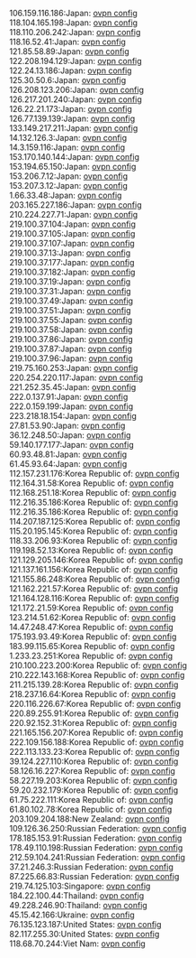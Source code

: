 106.159.116.186:Japan: [ovpn config](vpn/106_159_116_186.ovpn)  
118.104.165.198:Japan: [ovpn config](vpn/118_104_165_198.ovpn)  
118.110.206.242:Japan: [ovpn config](vpn/118_110_206_242.ovpn)  
118.16.52.41:Japan: [ovpn config](vpn/118_16_52_41.ovpn)  
121.85.58.89:Japan: [ovpn config](vpn/121_85_58_89.ovpn)  
122.208.194.129:Japan: [ovpn config](vpn/122_208_194_129.ovpn)  
122.24.13.186:Japan: [ovpn config](vpn/122_24_13_186.ovpn)  
125.30.50.6:Japan: [ovpn config](vpn/125_30_50_6.ovpn)  
126.208.123.206:Japan: [ovpn config](vpn/126_208_123_206.ovpn)  
126.217.201.240:Japan: [ovpn config](vpn/126_217_201_240.ovpn)  
126.22.21.173:Japan: [ovpn config](vpn/126_22_21_173.ovpn)  
126.77.139.139:Japan: [ovpn config](vpn/126_77_139_139.ovpn)  
133.149.217.211:Japan: [ovpn config](vpn/133_149_217_211.ovpn)  
14.132.126.3:Japan: [ovpn config](vpn/14_132_126_3.ovpn)  
14.3.159.116:Japan: [ovpn config](vpn/14_3_159_116.ovpn)  
153.170.140.144:Japan: [ovpn config](vpn/153_170_140_144.ovpn)  
153.194.65.150:Japan: [ovpn config](vpn/153_194_65_150.ovpn)  
153.206.7.12:Japan: [ovpn config](vpn/153_206_7_12.ovpn)  
153.207.3.12:Japan: [ovpn config](vpn/153_207_3_12.ovpn)  
1.66.33.48:Japan: [ovpn config](vpn/1_66_33_48.ovpn)  
203.165.227.186:Japan: [ovpn config](vpn/203_165_227_186.ovpn)  
210.224.227.71:Japan: [ovpn config](vpn/210_224_227_71.ovpn)  
219.100.37.104:Japan: [ovpn config](vpn/219_100_37_104.ovpn)  
219.100.37.105:Japan: [ovpn config](vpn/219_100_37_105.ovpn)  
219.100.37.107:Japan: [ovpn config](vpn/219_100_37_107.ovpn)  
219.100.37.13:Japan: [ovpn config](vpn/219_100_37_13.ovpn)  
219.100.37.177:Japan: [ovpn config](vpn/219_100_37_177.ovpn)  
219.100.37.182:Japan: [ovpn config](vpn/219_100_37_182.ovpn)  
219.100.37.19:Japan: [ovpn config](vpn/219_100_37_19.ovpn)  
219.100.37.31:Japan: [ovpn config](vpn/219_100_37_31.ovpn)  
219.100.37.49:Japan: [ovpn config](vpn/219_100_37_49.ovpn)  
219.100.37.51:Japan: [ovpn config](vpn/219_100_37_51.ovpn)  
219.100.37.55:Japan: [ovpn config](vpn/219_100_37_55.ovpn)  
219.100.37.58:Japan: [ovpn config](vpn/219_100_37_58.ovpn)  
219.100.37.86:Japan: [ovpn config](vpn/219_100_37_86.ovpn)  
219.100.37.87:Japan: [ovpn config](vpn/219_100_37_87.ovpn)  
219.100.37.96:Japan: [ovpn config](vpn/219_100_37_96.ovpn)  
219.75.160.253:Japan: [ovpn config](vpn/219_75_160_253.ovpn)  
220.254.220.117:Japan: [ovpn config](vpn/220_254_220_117.ovpn)  
221.252.35.45:Japan: [ovpn config](vpn/221_252_35_45.ovpn)  
222.0.137.91:Japan: [ovpn config](vpn/222_0_137_91.ovpn)  
222.0.159.199:Japan: [ovpn config](vpn/222_0_159_199.ovpn)  
223.218.18.154:Japan: [ovpn config](vpn/223_218_18_154.ovpn)  
27.81.53.90:Japan: [ovpn config](vpn/27_81_53_90.ovpn)  
36.12.248.50:Japan: [ovpn config](vpn/36_12_248_50.ovpn)  
59.140.177.177:Japan: [ovpn config](vpn/59_140_177_177.ovpn)  
60.93.48.81:Japan: [ovpn config](vpn/60_93_48_81.ovpn)  
61.45.93.64:Japan: [ovpn config](vpn/61_45_93_64.ovpn)  
112.157.231.176:Korea Republic of: [ovpn config](vpn/112_157_231_176.ovpn)  
112.164.31.58:Korea Republic of: [ovpn config](vpn/112_164_31_58.ovpn)  
112.168.251.18:Korea Republic of: [ovpn config](vpn/112_168_251_18.ovpn)  
112.216.35.186:Korea Republic of: [ovpn config](vpn/112_216_35_186.ovpn)  
112.216.35.186:Korea Republic of: [ovpn config](vpn/112_216_35_186.ovpn)  
114.207.187.125:Korea Republic of: [ovpn config](vpn/114_207_187_125.ovpn)  
115.20.195.145:Korea Republic of: [ovpn config](vpn/115_20_195_145.ovpn)  
118.33.206.93:Korea Republic of: [ovpn config](vpn/118_33_206_93.ovpn)  
119.198.52.13:Korea Republic of: [ovpn config](vpn/119_198_52_13.ovpn)  
121.129.205.146:Korea Republic of: [ovpn config](vpn/121_129_205_146.ovpn)  
121.137.161.156:Korea Republic of: [ovpn config](vpn/121_137_161_156.ovpn)  
121.155.86.248:Korea Republic of: [ovpn config](vpn/121_155_86_248.ovpn)  
121.162.221.57:Korea Republic of: [ovpn config](vpn/121_162_221_57.ovpn)  
121.164.128.116:Korea Republic of: [ovpn config](vpn/121_164_128_116.ovpn)  
121.172.21.59:Korea Republic of: [ovpn config](vpn/121_172_21_59.ovpn)  
123.214.51.62:Korea Republic of: [ovpn config](vpn/123_214_51_62.ovpn)  
14.47.248.47:Korea Republic of: [ovpn config](vpn/14_47_248_47.ovpn)  
175.193.93.49:Korea Republic of: [ovpn config](vpn/175_193_93_49.ovpn)  
183.99.115.65:Korea Republic of: [ovpn config](vpn/183_99_115_65.ovpn)  
1.233.23.251:Korea Republic of: [ovpn config](vpn/1_233_23_251.ovpn)  
210.100.223.200:Korea Republic of: [ovpn config](vpn/210_100_223_200.ovpn)  
210.222.143.168:Korea Republic of: [ovpn config](vpn/210_222_143_168.ovpn)  
211.215.139.28:Korea Republic of: [ovpn config](vpn/211_215_139_28.ovpn)  
218.237.16.64:Korea Republic of: [ovpn config](vpn/218_237_16_64.ovpn)  
220.116.226.67:Korea Republic of: [ovpn config](vpn/220_116_226_67.ovpn)  
220.89.255.91:Korea Republic of: [ovpn config](vpn/220_89_255_91.ovpn)  
220.92.152.31:Korea Republic of: [ovpn config](vpn/220_92_152_31.ovpn)  
221.165.156.207:Korea Republic of: [ovpn config](vpn/221_165_156_207.ovpn)  
222.109.156.188:Korea Republic of: [ovpn config](vpn/222_109_156_188.ovpn)  
222.113.133.23:Korea Republic of: [ovpn config](vpn/222_113_133_23.ovpn)  
39.124.227.110:Korea Republic of: [ovpn config](vpn/39_124_227_110.ovpn)  
58.126.16.227:Korea Republic of: [ovpn config](vpn/58_126_16_227.ovpn)  
58.227.19.203:Korea Republic of: [ovpn config](vpn/58_227_19_203.ovpn)  
59.20.232.179:Korea Republic of: [ovpn config](vpn/59_20_232_179.ovpn)  
61.75.222.111:Korea Republic of: [ovpn config](vpn/61_75_222_111.ovpn)  
61.80.102.78:Korea Republic of: [ovpn config](vpn/61_80_102_78.ovpn)  
203.109.204.188:New Zealand: [ovpn config](vpn/203_109_204_188.ovpn)  
109.126.36.250:Russian Federation: [ovpn config](vpn/109_126_36_250.ovpn)  
178.185.153.91:Russian Federation: [ovpn config](vpn/178_185_153_91.ovpn)  
178.49.110.198:Russian Federation: [ovpn config](vpn/178_49_110_198.ovpn)  
212.59.104.241:Russian Federation: [ovpn config](vpn/212_59_104_241.ovpn)  
37.21.246.3:Russian Federation: [ovpn config](vpn/37_21_246_3.ovpn)  
87.225.66.83:Russian Federation: [ovpn config](vpn/87_225_66_83.ovpn)  
219.74.125.103:Singapore: [ovpn config](vpn/219_74_125_103.ovpn)  
184.22.100.44:Thailand: [ovpn config](vpn/184_22_100_44.ovpn)  
49.228.246.90:Thailand: [ovpn config](vpn/49_228_246_90.ovpn)  
45.15.42.166:Ukraine: [ovpn config](vpn/45_15_42_166.ovpn)  
76.135.123.187:United States: [ovpn config](vpn/76_135_123_187.ovpn)  
82.117.255.30:United States: [ovpn config](vpn/82_117_255_30.ovpn)  
118.68.70.244:Viet Nam: [ovpn config](vpn/118_68_70_244.ovpn)  

